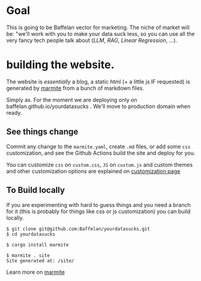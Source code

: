# Goal

This is going to be Baffelan vector for marketing.
The niche of market will be: "we'll work with you to make your data suck less, so you can use all the very fancy tech people talk about (_LLM_, _RAG_, _Linear Regression_, ...).

# building the website.

The website is _essentially_ a blog, a static html (+ a little js IF requested) is generated by [marmite](https://rochacbruno.github.io/marmite/) from a bunch of markdown files.

Simply as. For the moment we are deploying only on baffelan.github.io/yourdatasucks . We'll move to production domain when ready.

## See things change

Commit any change to the `marmite.yaml`, create `.md` files, or add some `css` customization, and see the Github Actions build the site and deploy for you.

You can customize `css` on `custom.css`, `JS` on `custom.js` and custom themes and other customization options are explained on [customization page](https://rochacbruno.github.io/marmite/tag/customization.html)

## To Build locally

If you are experimenting with hard to guess things and you need a branch for it (this is probably for things like css or js customization) you can build locally.

```console
$ git clone git@github.com:Baffelan/yourdatasucks.git
$ cd yourdatasucks
```

```console
$ cargo install marmite
```

```console
$ marmite . site
Site generated at: /site/
```

Learn more on [marmite](https://rochacbruno.github.io/marmite/)
